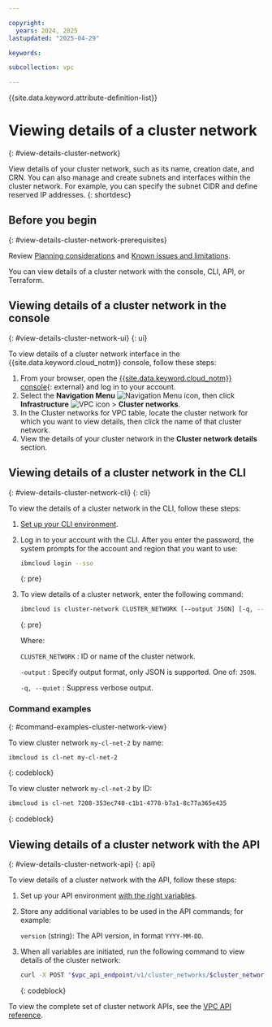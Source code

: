 ```yaml
---

copyright:
  years: 2024, 2025
lastupdated: "2025-04-29"

keywords:

subcollection: vpc

---
```


{{site.data.keyword.attribute-definition-list}}

# Viewing details of a cluster network
{: #view-details-cluster-network}

View details of your cluster network, such as its name, creation date, and CRN. You can also manage and create subnets and interfaces within the cluster network. For example, you can specify the subnet CIDR and define reserved IP addresses.
{: shortdesc}

## Before you begin
{: #view-details-cluster-network-prerequisites}

Review [Planning considerations](/docs/vpc?topic=vpc-planning-cluster-network&interface=ui) and [Known issues and limitations](/docs/vpc?topic=vpc-limitations-cluster-network&interface=ui).

You can view details of a cluster network with the console, CLI, API, or Terraform.

## Viewing details of a cluster network in the console
{: #view-details-cluster-network-ui}
{: ui}

To view details of a cluster network interface in the {{site.data.keyword.cloud_notm}} console, follow these steps:

1. From your browser, open the [{{site.data.keyword.cloud_notm}} console](/login){: external} and log in to your account.
1. Select the **Navigation Menu** ![Navigation Menu icon](../../icons/icon_hamburger.svg), then click **Infrastructure** ![VPC icon](../../icons/vpc.svg)  > **Cluster networks**.
1. In the Cluster networks for VPC table, locate the cluster network for which you want to view details, then click the name of that cluster network.
1. View the details of your cluster network in the **Cluster network details** section.

## Viewing details of a cluster network in the CLI
{: #view-details-cluster-network-cli}
{: cli}

To view the details of a cluster network in the CLI, follow these steps:

1. [Set up your CLI environment](/docs/vpc?topic=vpc-set-up-environment&interface=cli). 
   
1. Log in to your account with the CLI. After you enter the password, the system prompts for the account and region that you want to use:

    ```sh
    ibmcloud login --sso
    ```
    {: pre}

1. To view details of a cluster network, enter the following command:

   ```bash
   ibmcloud is cluster-network CLUSTER_NETWORK [--output JSON] [-q, --quiet]
   ```
   {: pre}

   Where:

   `CLUSTER_NETWORK`
   :   ID or name of the cluster network.

   `-output`
   :    Specify output format, only JSON is supported. One of: `JSON`.

   `-q, --quiet`
   :    Suppress verbose output.

### Command examples
{: #command-examples-cluster-network-view}

To view cluster network `my-cl-net-2` by name:

```sh
ibmcloud is cl-net my-cl-net-2
```
{: codeblock}

To view cluster network `my-cl-net-2` by ID:

```sh
ibmcloud is cl-net 7208-353ec740-c1b1-4778-b7a1-8c77a365e435
```
{: codeblock}
 
## Viewing details of a cluster network with the API
{: #view-details-cluster-network-api}
{: api}

To view details of a cluster network with the API, follow these steps:

1. Set up your API environment [with the right variables](/docs/vpc?topic=vpc-set-up-environment#api-prerequisites-setup).
1. Store any additional variables to be used in the API commands; for example:

   `version` (string): The API version, in format `YYYY-MM-DD`.

1. When all variables are initiated, run the following command to view details of the cluster network:

   ```sh
   curl -X POST "$vpc_api_endpoint/v1/cluster_networks/$cluster_network_id?version=$tomorrow&generation=2&maturity=development" -H "Authorization: Bearer $iam_token"
   ```
   {: codeblock}

To view the complete set of cluster network APIs, see the [VPC API reference](/apidocs/vpc/latest#list-cluster-network-profiles).
